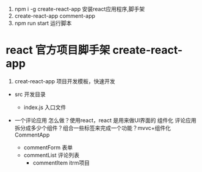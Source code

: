  1. npm i -g create-react-app  安装react应用程序,脚手架
 2. create-react-app comment-app
 3. npm run start  运行脚本

# react 官方项目脚手架 create-react-app

1. creat-react-app  项目开发模板，快速开发
- src 开发目录
    - index.js 入口文件

- 一个评论应用
怎么做？使用react，react 是用来做UI界面的
组件化
评论应用拆分成多少个组件？组合一些标签来完成一个功能？mvvc+组件化
CommentApp
    - commentForm  表单
    - commentList  评论列表
        - commentItem itrm项目

